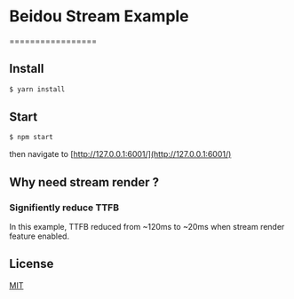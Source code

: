 # Beidou Stream Example

=================

## Install

```bash
$ yarn install
```

## Start

```bash
$ npm start
```

then navigate to [http://127.0.0.1:6001/](http://127.0.0.1:6001/)

## Why need stream render ?

### Signifiently reduce TTFB

In this example, TTFB reduced from ~120ms to ~20ms when stream render feature enabled.

## License

[MIT](LICENSE)
